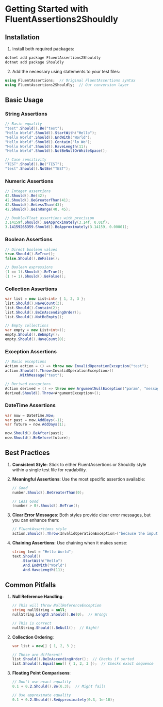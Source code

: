 # Getting Started with FluentAssertions2Shouldly

## Installation

1. Install both required packages:
```bash
dotnet add package FluentAssertions2Shouldly
dotnet add package Shouldly
```

2. Add the necessary using statements to your test files:
```csharp
using FluentAssertions;  // Original FluentAssertions syntax
using FluentAssertions2Shouldly;  // Our conversion layer
```

## Basic Usage

### String Assertions
```csharp
// Basic equality
"test".Should().Be("test");
"Hello World".Should().StartWith("Hello");
"Hello World".Should().EndWith("World");
"Hello World".Should().Contain("lo Wo");
"Hello World".Should().HaveLength(11);
"Hello World".Should().NotBeNullOrWhiteSpace();

// Case sensitivity
"TEST".Should().Be("TEST");
"test".Should().NotBe("TEST");
```

### Numeric Assertions
```csharp
// Integer assertions
42.Should().Be(42);
42.Should().BeGreaterThan(41);
42.Should().BeLessThan(43);
42.Should().BeInRange(40, 45);

// Double/Float assertions with precision
3.14159f.Should().BeApproximately(3.14f, 0.01f);
3.14159265359.Should().BeApproximately(3.14159, 0.00001);
```

### Boolean Assertions
```csharp
// Direct boolean values
true.Should().BeTrue();
false.Should().BeFalse();

// Boolean expressions
(1 == 1).Should().BeTrue();
(1 != 1).Should().BeFalse();
```

### Collection Assertions
```csharp
var list = new List<int> { 1, 2, 3 };
list.Should().HaveCount(3);
list.Should().Contain(2);
list.Should().BeInAscendingOrder();
list.Should().NotBeEmpty();

// Empty collections
var empty = new List<int>();
empty.Should().BeEmpty();
empty.Should().HaveCount(0);
```

### Exception Assertions
```csharp
// Basic exceptions
Action action = () => throw new InvalidOperationException("test");
action.Should().Throw<InvalidOperationException>()
      .WithMessage("test");

// Derived exceptions
Action derived = () => throw new ArgumentNullException("param", "message");
derived.Should().Throw<ArgumentException>();
```

### DateTime Assertions
```csharp
var now = DateTime.Now;
var past = now.AddDays(-1);
var future = now.AddDays(1);

now.Should().BeAfter(past);
now.Should().BeBefore(future);
```

## Best Practices

1. **Consistent Style**: Stick to either FluentAssertions or Shouldly style within a single test file for readability.

2. **Meaningful Assertions**: Use the most specific assertion available:
   ```csharp
   // Good
   number.Should().BeGreaterThan(0);
   
   // Less Good
   (number > 0).Should().BeTrue();
   ```

3. **Clear Error Messages**: Both styles provide clear error messages, but you can enhance them:
   ```csharp
   // FluentAssertions style
   action.Should().Throw<InvalidOperationException>("because the input is invalid");
   ```

4. **Chaining Assertions**: Use chaining when it makes sense:
   ```csharp
   string text = "Hello World";
   text.Should()
       .StartWith("Hello")
       .And.EndWith("World")
       .And.HaveLength(11);
   ```

## Common Pitfalls

1. **Null Reference Handling**:
   ```csharp
   // This will throw NullReferenceException
   string nullString = null;
   nullString.Length.Should().Be(0);  // Wrong!

   // This is correct
   nullString.Should().BeNull();  // Right!
   ```

2. **Collection Ordering**:
   ```csharp
   var list = new[] { 1, 2, 3 };
   
   // These are different!
   list.Should().BeInAscendingOrder();  // Checks if sorted
   list.Should().Equal(new[] { 1, 2, 3 });  // Checks exact sequence
   ```

3. **Floating Point Comparisons**:
   ```csharp
   // Don't use exact equality
   0.1 + 0.2.Should().Be(0.3);  // Might fail!

   // Use approximate equality
   0.1 + 0.2.Should().BeApproximately(0.3, 1e-10);
   ``` 